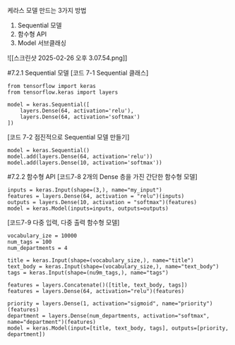 케라스 모델 만드는 3가지 방법
1. Sequential 모델
2. 함수형 API
3. Model 서브클래싱

![[스크린샷 2025-02-26 오후 3.07.54.png]]

#7.2.1 Sequential 모델
[코드 7-1 Sequential 클래스] 
```
from tensorflow import keras
from tensorflow.keras import layers

model = keras.Sequential([
	layers.Dense(64, activation='relu'),
	layers.Dense(64, activation='softmax')
])
```

[코드 7-2 점진적으로 Sequential 모델 만들기] 
```
model = keras.Sequential()
model.add(layers.Dense(64, activation='relu'))
model.add(layers.Dense(10, activation='softmax'))
```


#7.2.2 함수형 API
[코드7-8 2개의 Dense 층을 가진 간단한 함수형 모델]
```
inputs = keras.Input(shape=(3,), name="my_input")
features = layers.Dense(64, activation = "relu")(inputs)
outputs = layers.Dense(10, activation = "softmax")(features)
model = keras.Model(inputs=inputs, outputs=outputs)
```


[코드7-9 다중 입력, 다중 출력 함수형 모델]
```
vocabulary_ize = 10000
num_tags = 100
num_departments = 4

title = keras.Input(shape=(vocabulary_size,), name="title")
text_body = keras.Input(shape=(vocabulary_size,), name="text_body")
tags = keras.Input(shape=(nu9m_tags,), name="tags")

features = layers.Concatenate()([title, text_body, tags])
features = layers.Dense(64, activation="relu")(features)

priority = layers.Dense(1, activation="sigmoid", name="priority")(features)
department = layers.Dense(num_departments, activation="softmax", name="department")(features)
model = keras.Model(input=[title, text_body, tags], outputs=[priority, department])
```


